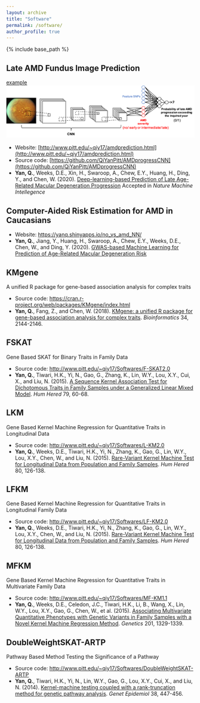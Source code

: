 ```yaml
---
layout: archive
title: "Software"
permalink: /software/
author_profile: true
---
```


{% include base_path %}

Late AMD Fundus Image Prediction
-
<a href="/images/Fig1.pdf">example</a>
<img src='/images/CNN.png'>
* Website: [http://www.pitt.edu/~qiy17/amdprediction.html](http://www.pitt.edu/~qiy17/amdprediction.html)
* Source code: [https://github.com/QiYanPitt/AMDprogressCNN](https://github.com/QiYanPitt/AMDprogressCNN)
* <b>Yan, Q.</b>, Weeks, D.E., Xin, H., Swaroop, A., Chew, E.Y., Huang, H., Ding, Y., and Chen, W. (2020). [Deep-learning-based Prediction of Late Age-Related Macular Degeneration Progression](https://www.medrxiv.org/content/10.1101/19006171v1) Accepted in *Nature Machine Intellegence*

Computer-Aided Risk Estimation for AMD in Caucasians
-
* Website: https://yanq.shinyapps.io/no_vs_amd_NN/
* <b>Yan, Q.</b>, Jiang, Y., Huang, H., Swaroop, A., Chew, E.Y., Weeks, D.E., Chen, W., and Ding, Y. (2020). [GWAS-based Machine Learning for Prediction of Age-Related Macular Degeneration Risk](https://www.medrxiv.org/content/10.1101/19006155v1)

KMgene
-
A unified R package for gene-based association analysis for complex traits
* Source code: https://cran.r-project.org/web/packages/KMgene/index.html
* <b>Yan, Q.</b>, Fang, Z., and Chen, W. (2018). [KMgene: a unified R package for gene-based association analysis for complex traits](https://doi.org/10.1093/bioinformatics/bty066). *Bioinformatics* 34, 2144-2146.

FSKAT
-
Gene Based SKAT for Binary Traits in Family Data
* Source code: http://www.pitt.edu/~qiy17/Softwares/F-SKAT2.0
* <b>Yan, Q.</b>, Tiwari, H.K., Yi, N., Gao, G., Zhang, K., Lin, W.Y., Lou, X.Y., Cui, X., and Liu, N. (2015). [A Sequence Kernel Association Test for Dichotomous Traits in Family Samples under a Generalized Linear Mixed Model](https://www.ncbi.nlm.nih.gov/pubmed/25791389). *Hum Hered* 79, 60-68.

LKM
-
Gene Based Kernel Machine Regression for Quantitative Traits in Longitudinal Data
* Source code: http://www.pitt.edu/~qiy17/Softwares/L-KM2.0
* <b>Yan, Q.</b>, Weeks, D.E., Tiwari, H.K., Yi, N., Zhang, K., Gao, G., Lin, W.Y., Lou, X.Y., Chen, W., and Liu, N. (2015). [Rare-Variant Kernel Machine Test for Longitudinal Data from Population and Family Samples](https://www.karger.com/Article/Abstract/445057). *Hum Hered* 80, 126-138.

LFKM
-
Gene Based Kernel Machine Regression for Quantitative Traits in Longitudinal Family Data
* Source code: http://www.pitt.edu/~qiy17/Softwares/LF-KM2.0
* <b>Yan, Q.</b>, Weeks, D.E., Tiwari, H.K., Yi, N., Zhang, K., Gao, G., Lin, W.Y., Lou, X.Y., Chen, W., and Liu, N. (2015). [Rare-Variant Kernel Machine Test for Longitudinal Data from Population and Family Samples](https://www.karger.com/Article/Abstract/445057). *Hum Hered* 80, 126-138.

MFKM
-
Gene Based Kernel Machine Regression for Quantitative Traits in Multivariate Family Data
* Source code: http://www.pitt.edu/~qiy17/Softwares/MF-KM1.1
* <b>Yan, Q.</b>, Weeks, D.E., Celedon, J.C., Tiwari, H.K., Li, B., Wang, X., Lin, W.Y., Lou, X.Y., Gao, G., Chen, W., et al. (2015). [Associating Multivariate Quantitative Phenotypes with Genetic Variants in Family Samples with a Novel Kernel Machine Regression Method](https://www.ncbi.nlm.nih.gov/pubmed/26482791). *Genetics* 201, 1329-1339. 

DoubleWeightSKAT-ARTP
-
Pathway Based Method Testing the Significance of a Pathway
* Source code: http://www.pitt.edu/~qiy17/Softwares/DoubleWeightSKAT-ARTP
* <b>Yan, Q.</b>, Tiwari, H.K., Yi, N., Lin, W.Y., Gao, G., Lou, X.Y., Cui, X., and Liu, N. (2014). [Kernel-machine testing coupled with a rank-truncation method for genetic pathway analysis](https://www.ncbi.nlm.nih.gov/pubmed/24849109). *Genet Epidemiol* 38, 447-456.
